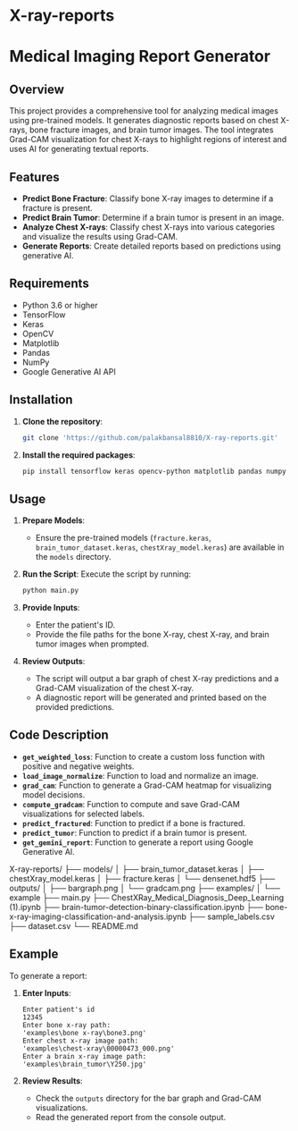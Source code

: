 # X-ray-reports


# Medical Imaging Report Generator

## Overview

This project provides a comprehensive tool for analyzing medical images using pre-trained models. It generates diagnostic reports based on chest X-rays, bone fracture images, and brain tumor images. The tool integrates Grad-CAM visualization for chest X-rays to highlight regions of interest and uses AI for generating textual reports.

## Features

- **Predict Bone Fracture**: Classify bone X-ray images to determine if a fracture is present.
- **Predict Brain Tumor**: Determine if a brain tumor is present in an image.
- **Analyze Chest X-rays**: Classify chest X-rays into various categories and visualize the results using Grad-CAM.
- **Generate Reports**: Create detailed reports based on predictions using generative AI.

## Requirements

- Python 3.6 or higher
- TensorFlow
- Keras
- OpenCV
- Matplotlib
- Pandas
- NumPy
- Google Generative AI API

## Installation

1. **Clone the repository**:
   ```bash
   git clone 'https://github.com/palakbansal8810/X-ray-reports.git'
   ```

2. **Install the required packages**:
   ```bash
   pip install tensorflow keras opencv-python matplotlib pandas numpy google-generativeai
   ```

## Usage

1. **Prepare Models**:
   - Ensure the pre-trained models (`fracture.keras`, `brain_tumor_dataset.keras`, `chestXray_model.keras`) are available in the `models` directory.

2. **Run the Script**:
   Execute the script by running:
   ```bash
   python main.py
   ```

3. **Provide Inputs**:
   - Enter the patient's ID.
   - Provide the file paths for the bone X-ray, chest X-ray, and brain tumor images when prompted.

4. **Review Outputs**:
   - The script will output a bar graph of chest X-ray predictions and a Grad-CAM visualization of the chest X-ray.
   - A diagnostic report will be generated and printed based on the provided predictions.

## Code Description

- **`get_weighted_loss`**: Function to create a custom loss function with positive and negative weights.
- **`load_image_normalize`**: Function to load and normalize an image.
- **`grad_cam`**: Function to generate a Grad-CAM heatmap for visualizing model decisions.
- **`compute_gradcam`**: Function to compute and save Grad-CAM visualizations for selected labels.
- **`predict_fractured`**: Function to predict if a bone is fractured.
- **`predict_tumor`**: Function to predict if a brain tumor is present.
- **`get_gemini_report`**: Function to generate a report using Google Generative AI.

X-ray-reports/ ├── models/ │ ├── brain_tumor_dataset.keras │ ├── chestXray_model.keras │ ├── fracture.keras │ └── densenet.hdf5 ├── outputs/ │ ├── bargraph.png │ └── gradcam.png ├── examples/ │ └── example ├── main.py ├── ChestXRay_Medical_Diagnosis_Deep_Learning (1).ipynb ├── brain-tumor-detection-binary-classification.ipynb ├── bone-x-ray-imaging-classification-and-analysis.ipynb ├── sample_labels.csv ├── dataset.csv └── README.md

## Example

To generate a report:

1. **Enter Inputs**:
   ```
   Enter patient's id
   12345
   Enter bone x-ray path:
   'examples\bone x-ray\bone3.png'
   Enter chest x-ray image path:
   'examples\chest-xray\00000473_000.png'
   Enter a brain x-ray image path:
   'examples\brain_tumor\Y250.jpg'
   ```

2. **Review Results**:
   - Check the `outputs` directory for the bar graph and Grad-CAM visualizations.
   - Read the generated report from the console output.

